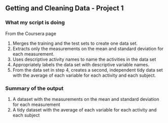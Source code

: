 <h2>Getting and Cleaning Data - Project 1</h2>

<H3>What my script is doing</H3> 

From the Coursera page

<ol>
<li>Merges the training and the test sets to create one data set.</li>
<li>Extracts only the measurements on the mean and standard deviation for each measurement. </li>
<li>Uses descriptive activity names to name the activities in the data set</li>
<li>Appropriately labels the data set with descriptive variable names.</li> 
<li>From the data set in step 4, creates a second, independent tidy data set with the average of each variable for each activity and each subject.</li>
</ol>

<H3>Summary of the output</H3>

<ol>
<li>A dataset with the measurements on the mean and standard deviation for each measurement</li>
<li>A tidy dataset with the average of each variable for each activity and each subject</li>
</ol>

